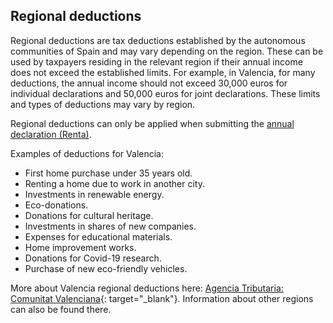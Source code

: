 ## Regional deductions

Regional deductions are tax deductions established by the autonomous communities of Spain and may vary depending on the
region. These can be used by taxpayers residing in the relevant region if their annual income does not exceed the
established limits. For example, in Valencia, for many deductions, the annual income should not exceed 30,000 euros for
individual declarations and 50,000 euros for joint declarations. These limits and types of deductions may vary by
region.

Regional deductions can only be applied when submitting the [annual declaration (Renta)](#annual-declaration-renta).

Examples of deductions for Valencia:

- First home purchase under 35 years old.
- Renting a home due to work in another city.
- Investments in renewable energy.
- Eco-donations.
- Donations for cultural heritage.
- Investments in shares of new companies.
- Expenses for educational materials.
- Home improvement works.
- Donations for Covid-19 research.
- Purchase of new eco-friendly vehicles.

More about Valencia regional deductions
here: [Agencia Tributaria: Comunitat Valenciana](https://sede.agenciatributaria.gob.es/Sede/ayuda/manuales-videos-folletos/manuales-practicos/irpf-2024-deducciones-autonomicas/comunitat-valenciana.html){:
target="_blank"}. Information about other regions can also be found there. 